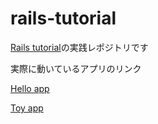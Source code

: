 # rails-tutorial

[Rails tutorial](https://railstutorial.jp)の実践レポジトリです

実際に動いているアプリのリンク

[Hello app](https://saltsalt-beach.herokuapp.com/)

[Toy app](https://cryptic-taiga-64642.herokuapp.com/)